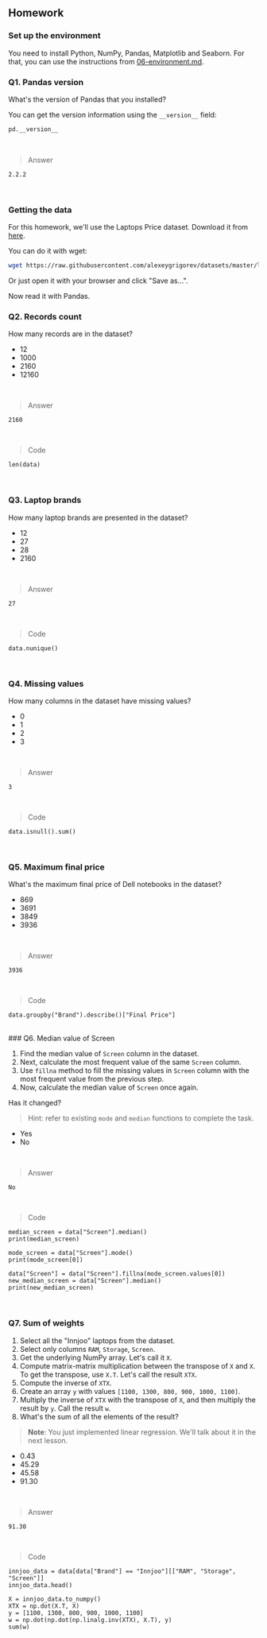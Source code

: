 ## Homework

### Set up the environment

You need to install Python, NumPy, Pandas, Matplotlib and Seaborn. For that, you can use the instructions from
[06-environment.md](../../../01-intro/06-environment.md).

### Q1. Pandas version

What's the version of Pandas that you installed?

You can get the version information using the `__version__` field:

```python
pd.__version__
```
<br/>

>Answer
```
2.2.2
```
<br/>

### Getting the data 

For this homework, we'll use the Laptops Price dataset. Download it from 
[here](https://raw.githubusercontent.com/alexeygrigorev/datasets/master/laptops.csv).

You can do it with wget:

```bash
wget https://raw.githubusercontent.com/alexeygrigorev/datasets/master/laptops.csv
```

Or just open it with your browser and click "Save as...".

Now read it with Pandas.

### Q2. Records count

How many records are in the dataset?

- 12
- 1000
- 2160
- 12160


<br/>

>Answer
```
2160
```
<br/>

>Code
```
len(data)
```

<br/>

### Q3. Laptop brands

How many laptop brands are presented in the dataset?

- 12
- 27
- 28
- 2160

<br/>

>Answer
```
27
```
<br/>

>Code
```
data.nunique()
```

<br/>

### Q4. Missing values

How many columns in the dataset have missing values?

- 0
- 1
- 2
- 3

<br/>

>Answer
```
3
```
<br/>


>Code
```
data.isnull().sum()
```

<br/>

### Q5. Maximum final price

What's the maximum final price of Dell notebooks in the dataset?

- 869
- 3691
- 3849
- 3936

<br/>

>Answer
```
3936
```
<br/>

>Code
```
data.groupby("Brand").describe()["Final Price"]
```

<br/>
### Q6. Median value of Screen

1. Find the median value of `Screen` column in the dataset.
2. Next, calculate the most frequent value of the same `Screen` column.
3. Use `fillna` method to fill the missing values in `Screen` column with the most frequent value from the previous step.
4. Now, calculate the median value of `Screen` once again.

Has it changed?

> Hint: refer to existing `mode` and `median` functions to complete the task.

- Yes
- No

<br/>

>Answer
```
No
```
<br/>

>Code
```
median_screen = data["Screen"].median()
print(median_screen)

mode_screen = data["Screen"].mode()
print(mode_screen[0])

data["Screen"] = data["Screen"].fillna(mode_screen.values[0])
new_median_screen = data["Screen"].median()
print(new_median_screen)
```

<br/>

### Q7. Sum of weights

1. Select all the "Innjoo" laptops from the dataset.
2. Select only columns `RAM`, `Storage`, `Screen`.
3. Get the underlying NumPy array. Let's call it `X`.
4. Compute matrix-matrix multiplication between the transpose of `X` and `X`. To get the transpose, use `X.T`. Let's call the result `XTX`.
5. Compute the inverse of `XTX`.
6. Create an array `y` with values `[1100, 1300, 800, 900, 1000, 1100]`.
7. Multiply the inverse of `XTX` with the transpose of `X`, and then multiply the result by `y`. Call the result `w`.
8. What's the sum of all the elements of the result?

> **Note**: You just implemented linear regression. We'll talk about it in the next lesson.

- 0.43
- 45.29
- 45.58
- 91.30

<br/>

>Answer
```
91.30
```
<br/>

>Code
```
innjoo_data = data[data["Brand"] == "Innjoo"][["RAM", "Storage", "Screen"]]
innjoo_data.head()

X = innjoo_data.to_numpy()
XTX = np.dot(X.T, X)
y = [1100, 1300, 800, 900, 1000, 1100]
w = np.dot(np.dot(np.linalg.inv(XTX), X.T), y)
sum(w)
```

<br/>
